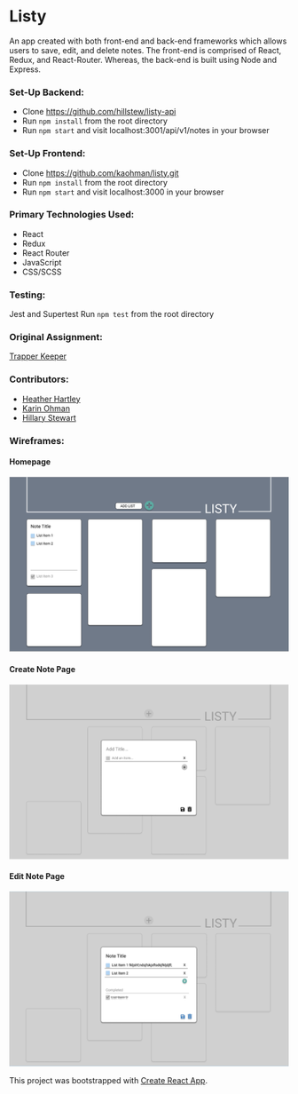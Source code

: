 # Listy

An app created with both front-end and back-end frameworks which allows users to save, edit, and delete notes. The front-end is comprised of React, Redux, and React-Router. Whereas, the back-end is built using Node and Express.

### Set-Up Backend:
- Clone https://github.com/hillstew/listy-api
- Run `npm install` from the root directory
- Run `npm start` and visit localhost:3001/api/v1/notes in your browser

### Set-Up Frontend:
- Clone https://github.com/kaohman/listy.git
- Run `npm install` from the root directory  
- Run `npm start` and visit localhost:3000 in your browser  

### Primary Technologies Used:
* React
* Redux
* React Router
* JavaScript
* CSS/SCSS

### Testing:
Jest and Supertest 
Run `npm test` from the root directory  

### Original Assignment: 
[Trapper Keeper](http://frontend.turing.io/projects/trapper-keeper.html)  

### Contributors:  
- [Heather Hartley](https://github.com/hlhartley)
- [Karin Ohman](https://github.com/kaohman)
- [Hillary Stewart](https://github.com/hillstew)

### Wireframes:
#### Homepage
![Wireframes-homepage](./public/assets/Listy-homepage-wireframe.png)
#### Create Note Page
![Wireframes-createnote](./public/assets/Listy-createnote-wireframe.png)
#### Edit Note Page
![Wireframes-editnote](./public/assets/Listy-editnote-wireframe.png)

This project was bootstrapped with [Create React App](https://github.com/facebook/create-react-app).

